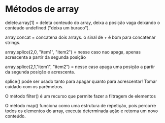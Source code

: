# Métodos de array

delete.array[1] = deleta conteudo do array, deixa a posição vaga deixando o conteudo undefined ("deixa um buraco").

array.concat = concatena dois arrays. o sinal de + é bom para concatenar strings.

array.splice(2,0, "item1", "item2") = nesse caso nao apaga, apenas acrescenta a partir da segunda posição

array.splice(2,1,"item1", "item2") = nesse caso apaga uma posição a partir da segunda posição e acrescenta.

splice() pode ser usado tanto para apagar quanto para acrescentar! Tomar cuidado com os parêmetros.

O método filter() é um recurso que permite fazer a filtragem de elementos

O método map() funciona como uma estrutura de repetição, pois percorre todos os elementos do array, executa determinada ação e retorna um novo conteúdo.